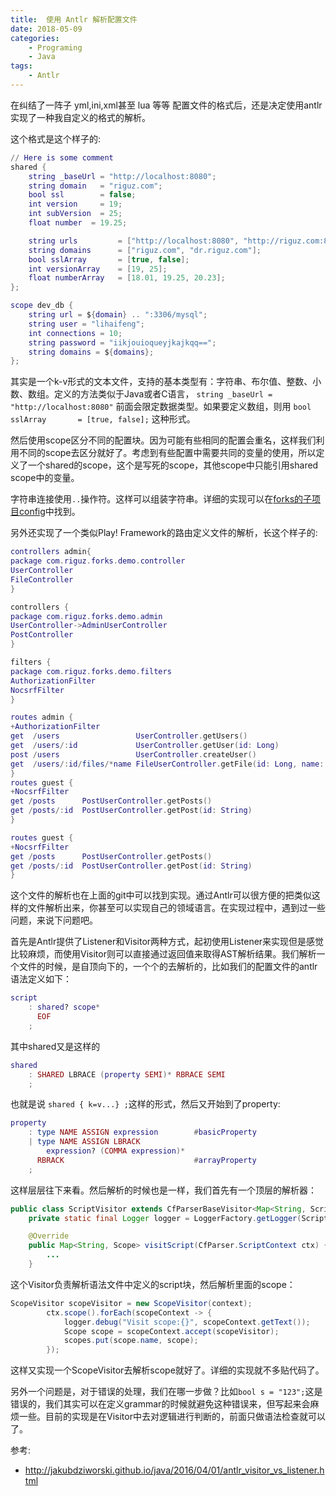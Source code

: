 ```yaml
---
title:  使用 Antlr 解析配置文件
date: 2018-05-09
categories:  
    - Programing
    - Java
tags:
	- Antlr
---
```

在纠结了一阵子 yml,ini,xml甚至 lua 等等 配置文件的格式后，还是决定使用antlr实现了一种我自定义的格式的解析。
<!--more-->
这个格式是这个样子的:
```lua
// Here is some comment
shared {
    string _baseUrl = "http://localhost:8080";
    string domain   = "riguz.com";
    bool ssl        = false;
    int version     = 19;
    int subVersion  = 25;
    float number  = 19.25;

    string urls         = ["http://localhost:8080", "http://riguz.com:8080"];
    string domains      = ["riguz.com", "dr.riguz.com"];
    bool sslArray       = [true, false];
    int versionArray    = [19, 25];
    float numberArray   = [18.01, 19.25, 20.23];
};

scope dev_db {
    string url = ${domain} .. ":3306/mysql";
    string user = "lihaifeng";
    int connections = 10;
    string password = "iikjouioqueyjkajkqq==";
    string domains = ${domains};
};
```
其实是一个k-v形式的文本文件，支持的基本类型有：字符串、布尔值、整数、小数、数组。定义的方法类似于Java或者C语言，
```string _baseUrl = "http://localhost:8080"```
前面会限定数据类型。如果要定义数组，则用
```bool sslArray       = [true, false];```
这种形式。

然后使用scope区分不同的配置块。因为可能有些相同的配置会重名，这样我们利用不同的scope去区分就好了。考虑到有些配置中需要共同的变量的使用，所以定义了一个shared的scope，这个是写死的scope，其他scope中只能引用shared scope中的变量。

字符串连接使用```..```操作符。这样可以组装字符串。详细的实现可以在[forks的子项目config](https://github.com/soleverlee/forks/tree/master/config/src/main)中找到。

另外还实现了一个类似Play! Framework的路由定义文件的解析，长这个样子的:
```lua
controllers admin{
package com.riguz.forks.demo.controller
UserController
FileController
}

controllers {
package com.riguz.forks.demo.admin
UserController->AdminUserController
PostController
}

filters {
package com.riguz.forks.demo.filters
AuthorizationFilter
NocsrfFilter
}

routes admin {
+AuthorizationFilter
get  /users                 UserController.getUsers()
get  /users/:id             UserController.getUser(id: Long)
post /users                 UserController.createUser()
get  /users/:id/files/*name FileUserController.getFile(id: Long, name: String)
}
routes guest {
+NocsrfFilter
get /posts      PostUserController.getPosts()
get /posts/:id  PostUserController.getPost(id: String)
}

routes guest {
+NocsrfFilter
get /posts      PostUserController.getPosts()
get /posts/:id  PostUserController.getPost(id: String)
}
```
这个文件的解析也在上面的git中可以找到实现。通过Antlr可以很方便的把类似这样的文件解析出来，你甚至可以实现自己的领域语言。在实现过程中，遇到过一些问题，来说下问题吧。

首先是Antlr提供了Listener和Visitor两种方式，起初使用Listener来实现但是感觉比较麻烦，而使用Visitor则可以直接通过返回值来取得AST解析结果。我们解析一个文件的时候，是自顶向下的，一个个的去解析的，比如我们的配置文件的antlr语法定义如下：
```lua
script
    : shared? scope*
      EOF
    ;
```
其中shared又是这样的
```lua
shared
    : SHARED LBRACE (property SEMI)* RBRACE SEMI
    ;

```
也就是说 ```shared { k=v...} ;```这样的形式，然后又开始到了property:
```lua
property
    : type NAME ASSIGN expression        #basicProperty
    | type NAME ASSIGN LBRACK
        expression? (COMMA expression)*
      RBRACK                             #arrayProperty
    ;
```
这样层层往下来看。然后解析的时候也是一样，我们首先有一个顶层的解析器：
```java
public class ScriptVisitor extends CfParserBaseVisitor<Map<String, ScriptVisitor.Scope>> {
    private static final Logger logger = LoggerFactory.getLogger(ScriptVisitor.class);

    @Override
    public Map<String, Scope> visitScript(CfParser.ScriptContext ctx) {
        ...
    }
```
这个Visitor负责解析语法文件中定义的script块，然后解析里面的scope：
```java
ScopeVisitor scopeVisitor = new ScopeVisitor(context);
        ctx.scope().forEach(scopeContext -> {
            logger.debug("Visit scope:{}", scopeContext.getText());
            Scope scope = scopeContext.accept(scopeVisitor);
            scopes.put(scope.name, scope);
        });
```
这样又实现一个ScopeVisitor去解析scope就好了。详细的实现就不多贴代码了。

另外一个问题是，对于错误的处理，我们在哪一步做？比如```bool s = "123";```这是错误的，我们其实可以在定义grammar的时候就避免这种错误来，但写起来会麻烦一些。目前的实现是在Visitor中去对逻辑进行判断的，前面只做语法检查就可以了。

参考:

* http://jakubdziworski.github.io/java/2016/04/01/antlr_visitor_vs_listener.html